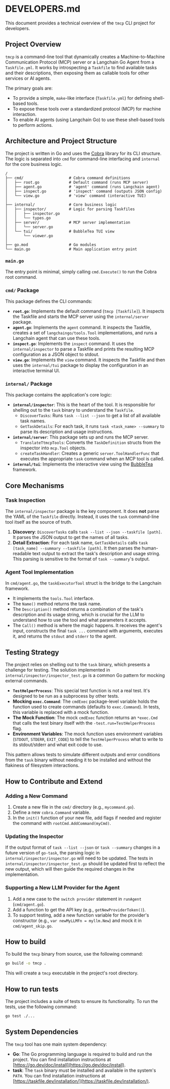 # DEVELOPERS.md

This document provides a technical overview of the `tmcp` CLI project for developers.

## Project Overview

`tmcp` is a command-line tool that dynamically creates a Machine-to-Machine Communication Protocol (MCP) server or a Langchain Go Agent from a `Taskfile.yml`. It works by introspecting a `Taskfile` to find available tasks and their descriptions, then exposing them as callable tools for other services or AI agents.

The primary goals are:
- To provide a simple, `make`-like interface (`Taskfile.yml`) for defining shell-based tools.
- To expose these tools over a standardized protocol (MCP) for machine interaction.
- To enable AI agents (using Langchain Go) to use these shell-based tools to perform actions.

## Architecture and Project Structure

The project is written in Go and uses the [Cobra](https://github.com/spf13/cobra) library for its CLI structure. The logic is separated into `cmd` for command-line interfacing and `internal` for the core business logic.

```
/
├── cmd/                    # Cobra command definitions
│   ├── root.go             # Default command (runs MCP server)
│   ├── agent.go            # 'agent' command (runs Langchain agent)
│   ├── inspect.go          # 'inspect' command (outputs JSON config)
│   └── view.go             # 'view' command (interactive TUI)
│
├── internal/               # Core business logic
│   ├── inspector/          # Logic for parsing Taskfiles
│   │   ├── inspector.go
│   │   └── types.go
│   ├── server/             # MCP server implementation
│   │   └── server.go
│   └── tui/                # BubbleTea TUI view
│       └── viewer.go
│
├── go.mod                  # Go modules
└── main.go                 # Main application entry point
```

### `main.go`
The entry point is minimal, simply calling `cmd.Execute()` to run the Cobra root command.

### `cmd/` Package
This package defines the CLI commands:
- **`root.go`**: Implements the default command (`tmcp [Taskfile]`). It inspects the Taskfile and starts the MCP server using the `internal/server` package.
- **`agent.go`**: Implements the `agent` command. It inspects the Taskfile, creates a set of `langchaingo/tools.Tool` implementations, and runs a Langchain agent that can use these tools.
- **`inspect.go`**: Implements the `inspect` command. It uses the `internal/inspector` to parse a Taskfile and prints the resulting MCP configuration as a JSON object to stdout.
- **`view.go`**: Implements the `view` command. It inspects the Taskfile and then uses the `internal/tui` package to display the configuration in an interactive terminal UI.

### `internal/` Package
This package contains the application's core logic:
- **`internal/inspector`**: This is the heart of the tool. It is responsible for shelling out to the `task` binary to understand the `Taskfile`.
  - `DiscoverTasks`: Runs `task --list --json` to get a list of all available task names.
  - `GetTaskDetails`: For each task, it runs `task <task_name> --summary` to parse its description and usage instructions.
- **`internal/server`**: This package sets up and runs the MCP server.
  - `TranslateTtmcpTools`: Converts the `TaskDefinition` structs from the inspector into `mcp.Tool` objects.
  - `createTaskHandler`: Creates a generic `server.ToolHandlerFunc` that executes the appropriate `task` command when an MCP tool is called.
- **`internal/tui`**: Implements the interactive view using the [BubbleTea](https://github.com/charmbracelet/bubbletea) framework.

## Core Mechanisms

### Task Inspection
The `internal/inspector` package is the key component. It does **not** parse the YAML of the `Taskfile` directly. Instead, it uses the `task` command-line tool itself as the source of truth.

1.  **Discovery**: `DiscoverTasks` calls `task --list --json --taskfile [path]`. It parses the JSON output to get the names of all tasks.
2.  **Detail Extraction**: For each task name, `GetTaskDetails` calls `task [task_name] --summary --taskfile [path]`. It then parses the human-readable text output to extract the task's description and usage string. This parsing is sensitive to the format of `task --summary`'s output.

### Agent Tool Implementation
In `cmd/agent.go`, the `taskExecutorTool` struct is the bridge to the Langchain framework.
- It implements the `tools.Tool` interface.
- The `Name()` method returns the task name.
- The `Description()` method returns a combination of the task's description and its usage string, which is crucial for the LLM to understand how to use the tool and what parameters it accepts.
- The `Call()` method is where the magic happens. It receives the agent's input, constructs the final `task ...` command with arguments, executes it, and returns the `stdout` and `stderr` to the agent.

## Testing Strategy

The project relies on shelling out to the `task` binary, which presents a challenge for testing. The solution implemented in `internal/inspector/inspector_test.go` is a common Go pattern for mocking external commands.

- **`TestHelperProcess`**: This special test function is not a real test. It's designed to be run as a subprocess by other tests.
- **Mocking `exec.Command`**: The `cmdExec` package-level variable holds the function used to create commands (defaults to `exec.Command`). In tests, this variable is replaced with a mock function.
- **The Mock Function**: The mock `cmdExec` function returns an `*exec.Cmd` that calls the test binary itself with the `-test.run=TestHelperProcess` flag.
- **Environment Variables**: The mock function uses environment variables (`STDOUT`, `STDERR`, `EXIT_CODE`) to tell the `TestHelperProcess` what to write to its stdout/stderr and what exit code to use.

This pattern allows tests to simulate different outputs and error conditions from the `task` binary without needing it to be installed and without the flakiness of filesystem interactions.

## How to Contribute and Extend

### Adding a New Command
1.  Create a new file in the `cmd/` directory (e.g., `mycommand.go`).
2.  Define a new `cobra.Command` variable.
3.  In the `init()` function of your new file, add flags if needed and register the command with `rootCmd.AddCommand(myCmd)`.

### Updating the Inspector
If the output format of `task --list --json` or `task --summary` changes in a future version of `go-task`, the parsing logic in `internal/inspector/inspector.go` will need to be updated. The tests in `internal/inspector/inspector_test.go` should be updated first to reflect the new output, which will then guide the required changes in the implementation.

### Supporting a New LLM Provider for the Agent
1.  Add a new case to the `switch provider` statement in `runAgent` (`cmd/agent.go`).
2.  Add a function to get the API key (e.g., `getNewProviderToken()`).
3.  To support testing, add a new function variable for the provider's constructor (e.g., `var newMyLLMFn = myllm.New`) and mock it in `cmd/agent_skip.go`.

## How to build

To build the `tmcp` binary from source, use the following command:

```bash
go build -o tmcp .
```

This will create a `tmcp` executable in the project's root directory.

## How to run tests

The project includes a suite of tests to ensure its functionality. To run the tests, use the following command:

```bash
go test ./...
```

## System Dependencies

The `tmcp` tool has one main system dependency:

- **Go**: The Go programming language is required to build and run the project. You can find installation instructions at [https://go.dev/doc/install](https://go.dev/doc/install).
- **task**: The `task` binary must be installed and available in the system's `PATH`. You can find installation instructions at [https://taskfile.dev/installation/](https://taskfile.dev/installation/).

